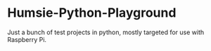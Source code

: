 Humsie-Python-Playground
========================

Just a bunch of test projects in python, mostly targeted for use with Raspberry Pi.
